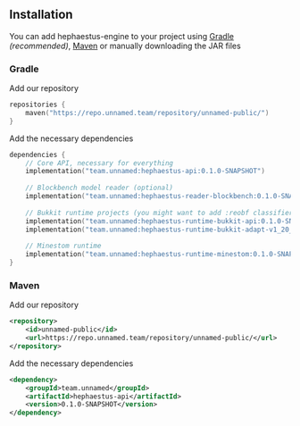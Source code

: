## Installation

You can add hephaestus-engine to your project using [Gradle](https://gradle.org/)
*(recommended)*, [Maven](https://maven.apache.org/) or manually downloading the
JAR files


### Gradle

Add our repository

```kotlin
repositories {
    maven("https://repo.unnamed.team/repository/unnamed-public/")
}
```

Add the necessary dependencies

```kotlin
dependencies {
    // Core API, necessary for everything
    implementation("team.unnamed:hephaestus-api:0.1.0-SNAPSHOT")
    
    // Blockbench model reader (optional)
    implementation("team.unnamed:hephaestus-reader-blockbench:0.1.0-SNAPSHOT")
    
    // Bukkit runtime projects (you might want to add :reobf classifier to adapt-v1_20_R3)
    implementation("team.unnamed:hephaestus-runtime-bukkit-api:0.1.0-SNAPSHOT")
    implementation("team.unnamed:hephaestus-runtime-bukkit-adapt-v1_20_R3:0.1.0-SNAPSHOT")
    
    // Minestom runtime
    implementation("team.unnamed:hephaestus-runtime-minestom:0.1.0-SNAPSHOT")
}
```

### Maven

Add our repository

```xml
<repository>
    <id>unnamed-public</id>
    <url>https://repo.unnamed.team/repository/unnamed-public/</url>
</repository>
```

Add the necessary dependencies

```xml
<dependency>
    <groupId>team.unnamed</groupId>
    <artifactId>hephaestus-api</artifactId>
    <version>0.1.0-SNAPSHOT</version>
</dependency>
```